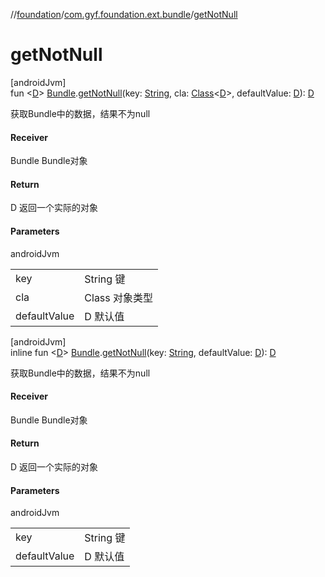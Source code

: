 //[foundation](../../index.md)/[com.gyf.foundation.ext.bundle](index.md)/[getNotNull](get-not-null.md)

# getNotNull

[androidJvm]\
fun &lt;[D](get-not-null.md)&gt; [Bundle](https://developer.android.com/reference/kotlin/android/os/Bundle.html).[getNotNull](get-not-null.md)(key: [String](https://kotlinlang.org/api/core/kotlin-stdlib/kotlin/-string/index.html), cla: [Class](https://developer.android.com/reference/kotlin/java/lang/Class.html)&lt;[D](get-not-null.md)&gt;, defaultValue: [D](get-not-null.md)): [D](get-not-null.md)

获取Bundle中的数据，结果不为null

#### Receiver

Bundle Bundle对象

#### Return

D 返回一个实际的对象

#### Parameters

androidJvm

| | |
|---|---|
| key | String 键 |
| cla | Class<D> 对象类型 |
| defaultValue | D 默认值 |

[androidJvm]\
inline fun &lt;[D](get-not-null.md)&gt; [Bundle](https://developer.android.com/reference/kotlin/android/os/Bundle.html).[getNotNull](get-not-null.md)(key: [String](https://kotlinlang.org/api/core/kotlin-stdlib/kotlin/-string/index.html), defaultValue: [D](get-not-null.md)): [D](get-not-null.md)

获取Bundle中的数据，结果不为null

#### Receiver

Bundle Bundle对象

#### Return

D 返回一个实际的对象

#### Parameters

androidJvm

| | |
|---|---|
| key | String  键 |
| defaultValue | D 默认值 |